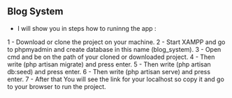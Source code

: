 ## Blog System

* I will show you in steps how to runinng the app :

1 - Download or clone the project on your machine.
2 - Start XAMPP and go to phpmyadmin and create database in this name (blog_system).
3 - Open cmd and be on the path of your cloned or downloaded project.
4 - Then write (php artisan migrate) and press enter.
5 - Then write (php artisan db:seed) and press enter.
6 - Then write (php artisan serve) and press enter.
7 - After that You will see the link for your localhost so copy it and go to your browser to run the project.